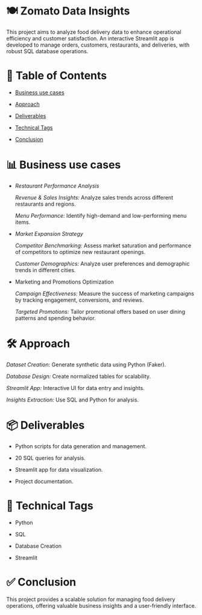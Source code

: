 # 🍽️ Zomato Data Insights

This project aims to analyze food delivery data to enhance operational efficiency and customer satisfaction. An interactive Streamlit app is developed to manage orders, customers, restaurants, and deliveries, with robust SQL database operations.


# 📑 Table of Contents

- [Business use cases](#Business_use_cases)

- [Approach](#Approach)
  
- [Deliverables](#Deliverables)

- [Technical Tags](#Technical_Tags)

- [Conclusion](#Conclusion)

  
# 📊 Business use cases

  - *Restaurant Performance Analysis*
    
    *Revenue & Sales Insights:*
        Analyze sales trends across different restaurants and regions.
    
    *Menu Performance:*
        Identify high-demand and low-performing menu items.
  
 - *Market Expansion Strategy*
    
    *Competitor Benchmarking:*
       Assess market saturation and performance of competitors to optimize new restaurant openings.
    
    *Customer Demographics:*
       Analyze user preferences and demographic trends in different cities.
  
  - Marketing and Promotions Optimization
  
    *Campaign Effectiveness:*
        Measure the success of marketing campaigns by tracking engagement, conversions, and reviews.
    
    *Targeted Promotions:*
        Tailor promotional offers based on user dining patterns and spending behavior.
    

# 🛠️ Approach

  *Dataset Creation:* Generate synthetic data using Python (Faker).
  
  *Database Design:* Create normalized tables for scalability.
  
  *Streamlit App:* Interactive UI for data entry and insights.
  
  *Insights Extraction:* Use SQL and Python for analysis.
  

# 📦 Deliverables

  - Python scripts for data generation and management.
  
  - 20 SQL queries for analysis.
  
  - Streamlit app for data visualization.
  
  - Project documentation.
    

# 🔧 Technical Tags

  - Python

  - SQL

  - Database Creation

  - Streamlit 


# ✅ Conclusion

  This project provides a scalable solution for managing food delivery operations, offering valuable business insights and a user-friendly interface.

